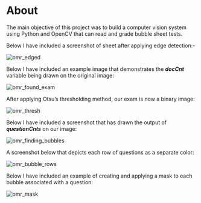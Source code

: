 # About

The main objective of this project was to build a computer vision system using Python and OpenCV that can read and grade bubble sheet tests.

Below I have included a screenshot of sheet after applying edge detection:-

![omr_edged](https://user-images.githubusercontent.com/54469035/81554305-2bfad580-93a4-11ea-807b-fc2f3cfd60f1.jpg)

Below I have included an example image that demonstrates the *__docCnt__*  variable being drawn on the original image:

![omr_found_exam](https://user-images.githubusercontent.com/54469035/81554437-69f7f980-93a4-11ea-8cb5-e511e3bc581f.jpg)

After applying Otsu’s thresholding method, our exam is now a binary image:

![omr_thresh](https://user-images.githubusercontent.com/54469035/81554521-96137a80-93a4-11ea-96ef-892f7b88afbe.jpg)

Below I have included a screenshot that has drawn the output of *__questionCnts__*  on our image:

![omr_finding_bubbles](https://user-images.githubusercontent.com/54469035/81554626-c22efb80-93a4-11ea-815b-9bbf94a4f15a.jpg)

A screenshot below that depicts each row of questions as a separate color:

![omr_bubble_rows](https://user-images.githubusercontent.com/54469035/81554736-f2769a00-93a4-11ea-90a4-02f5ea735b1c.jpg)

Below I have included an example of creating and applying a mask to each bubble associated with a question:

![omr_mask](https://user-images.githubusercontent.com/54469035/81554822-15a14980-93a5-11ea-86b3-38f21afc2143.gif)


